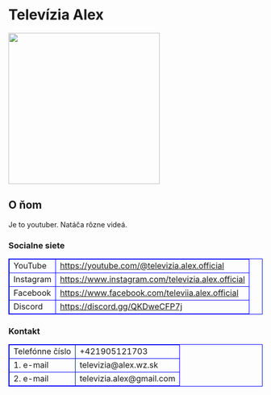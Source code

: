 <html>
<h1>Televízia Alex</h1>
<img src="https://i.imgur.com/8T2ze4E.jpg" width="300px" height="300px">
<h2>O ňom</h2>
<p>Je to youtuber. Natáča rôzne videá.</p>
<h3>Socialne siete</h3>
<table style="Border: 1px solid blue">
<tr>
<td style="border:1px solid blue;">YouTube</td>
<td style="border:1px solid blue;"><a href="https://www.youtube.com/@televizia.alex.official" target="_blank">https://youtube.com/@televizia.alex.official</a></td>
</tr>
<tr>
<td style="border:1px solid blue;">Instagram</td>
<td style="border:1px solid blue;"><a href="https://www.instagram.com/televizia.alex.official/" target="_blank">https://www.instagram.com/televizia.alex.official</a></td>
</tr>
<tr>
<td style="border:1px solid blue;">Facebook</td>
<td style="border:1px solid blue;"><a href="https://www.facebook.com/televiia.alex.official" target="_blank">https://www.facebook.com/televiia.alex.official</a></td>
</tr>
<tr>
<td style="border:1px solid blue;">Discord</td>
<td style="border:1px solid blue;"><a href="https://discord.gg/QKDweCFP7j" target="_blank"> https://discord.gg/QKDweCFP7j</a></td>
</tr>
</table>
<h3>Kontakt</h3>
<table style="Border: 1px solid blue">
<tr>
<td style="border:1px solid blue;">Telefónne číslo</td>
<td style="border:1px solid blue;">+421905121703</td>
</tr>
<tr>
<td style="border:1px solid blue;">1. e-mail</td>
<td style="border:1px solid blue;">televizia@alex.wz.sk</td>
</tr>
<tr>
<td style="border:1px solid blue;">2. e-mail</td>
<td style="border:1px solid blue;">televizia.alex@gmail.com</td>
</tr>
</table>
</html>
